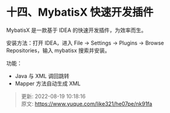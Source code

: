 # 十四、MybatisX 快速开发插件

MybatisX 是一款基于 IDEA 的快速开发插件，为效率而生。



安装方法：打开 IDEA，进入 File -> Settings -> Plugins -> Browse Repositories，输入 mybatisx 搜索并安装。



功能：



+ Java 与 XML 调回跳转
+ Mapper 方法自动生成 XML



> 更新: 2022-08-19 10:18:16  
> 原文: <https://www.yuque.com/like321/he07pe/nk91fa>